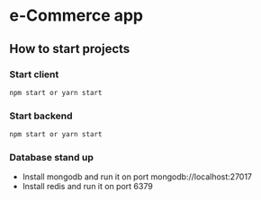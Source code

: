 # e-Commerce app
## How to start projects
### Start client
```bash
npm start or yarn start
```
### Start backend
```bash
npm start or yarn start
```
### Database stand up
- Install mongodb and run it on port mongodb://localhost:27017
- Install redis and run it on port 6379